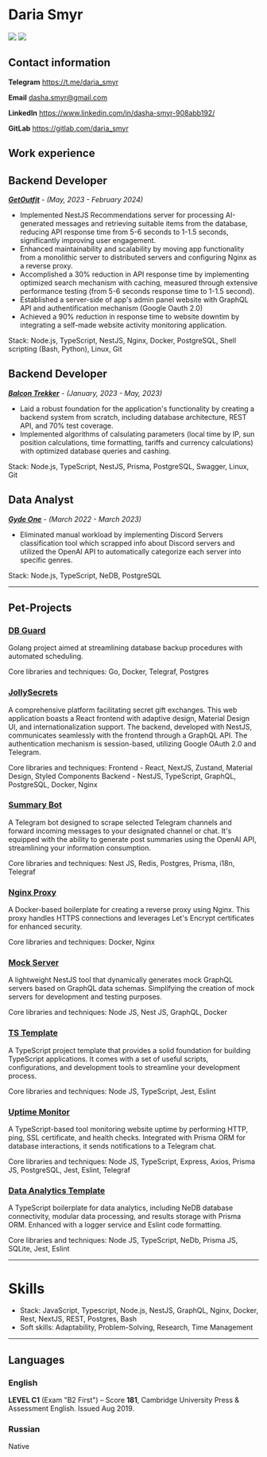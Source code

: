 # Daria Smyr
![](https://www.codewars.com/users/Daria%20Smyr/badges/large)
[![](https://github-readme-stats.vercel.app/api?username=dariasmyr)](https://github.com/dariasmyr/github-readme-stats)

## Contact information 

**Telegram** <a href="https://t.me/daria_smyr" target="_new">https://t.me/daria_smyr

**Email** <a href="dasha.smyr@gmail.com" target="_new">dasha.smyr@gmail.com

**LinkedIn** <a href="https://www.linkedin.com/in/dasha-smyr-908abb192/" target="_new">https://www.linkedin.com/in/dasha-smyr-908abb192/

**GitLab** <a href="https://gitlab.com/daria_smyr" target="_new">https://gitlab.com/daria_smyr

## Work experience

## Backend Developer

<a href="https://getoutfit.ae/mobileapp" target="_new"><em><strong>GetOutfit</strong></em></a> - <em>(May, 2023 - February 2024)</em>

- Implemented NestJS Recommendations server for processing AI-generated messages and retrieving suitable items from the database, reducing API response time from 5-6 seconds to 1-1.5 seconds, significantly improving user engagement.
- Enhanced maintainability and scalability by moving app functionality from a monolithic server to distributed servers and configuring Nginx as a reverse proxy.
- Accomplished a 30% reduction in API response time by implementing optimized search mechanism with caching, measured through extensive performance testing (from 5-6 seconds response time to 1-1.5 second).
- Established a server-side of app's admin panel website with GraphQL API and authentification mechanism (Google Oauth 2.0)
- Achieved a 90% reduction in response time to website downtim by integrating a self-made website activity monitoring application.

Stack: Node.js, TypeScript, NestJS, Nginx, Docker,  PostgreSQL, Shell scripting (Bash, Python), Linux, Git

## Backend Developer

<a href="https://balkontracker.de" target="_new"><em><strong>Balcon Trekker</strong></em></a> - <em>(January, 2023 - May, 2023)</em>

- Laid a robust foundation for the application's functionality by creating a backend system from scratch, including database architecture, REST API, and 70% test coverage.
- Implemented algorithms of calsulating parameters (local time by IP, sun position calculations, time formatting, tariffs and currency calculations) with optimized database queries and cashing.

Stack: Node.js, TypeScript, NestJS, Prisma, PostgreSQL, Swagger, Linux, Git

## Data Analyst

<a href="https://gyde.one/" target="_new"><em><strong>Gyde One</strong></em></a> - <em>(March 2022 - March 2023)</em>

- Eliminated manual workload by implementing Discord Servers classification tool which scrapped info about Discord servers and utilized the OpenAI API to automatically categorize each server into specific genres.

Stack: Node.js, TypeScript, NeDB, PostgreSQL

---

## Pet-Projects

### <a href="https://github.com/dariasmyr/db-guard" target="_new">DB Guard</a>
Golang project aimed at streamlining database backup procedures with automated scheduling.

Core libraries and techniques: Go, Docker, Telegraf, Postgres

### <a href="https://jollysecrets.uxna.me" target="_new">JollySecrets</a>
A comprehensive platform facilitating secret gift exchanges. This web application boasts a React frontend with adaptive design, Material Design UI, and internationalization support. The backend, developed with NestJS, communicates seamlessly with the frontend through a GraphQL API. The authentication mechanism is session-based, utilizing Google OAuth 2.0 and Telegram.

Core libraries and techniques:
Frontend - React, NextJS, Zustand, Material Design, Styled Components
Backend - NestJS, TypeScript, GraphQL, PostgreSQL, Docker, Nginx

### <a href="https://t.me/summarifier_bot" target="_new">Summary Bot</a>
A Telegram bot designed to scrape selected Telegram channels and forward incoming messages to your designated channel or chat. It's equipped with the ability to generate post summaries using the OpenAI API, streamlining your information consumption.

Core libraries and techniques: Nest JS, Redis, Postgres, Prisma, i18n, Telegraf

### <a href="https://github.com/dariasmyr/nginx-proxy" target="_new">Nginx Proxy</a>
A Docker-based boilerplate for creating a reverse proxy using Nginx. This proxy handles HTTPS connections and leverages Let's Encrypt certificates for enhanced security.

Core libraries and techniques: Docker, Nginx

### <a href="https://github.com/dariasmyr/mock-server" target="_new">Mock Server</a>
A lightweight NestJS tool that dynamically generates mock GraphQL servers based on GraphQL data schemas. Simplifying the creation of mock servers for development and testing purposes.

Core libraries and techniques: Node JS, Nest JS, GraphQL, Docker

### <a href="https://github.com/dariasmyr/ts-template" target="_new">TS Template</a>
A TypeScript project template that provides a solid foundation for building TypeScript applications. It comes with a set of useful scripts, configurations, and development tools to streamline your development process.

Core libraries and techniques: Node JS, TypeScript, Jest, Eslint

### <a href="https://github.com/dariasmyr/uptime-monitor" target="_new">Uptime Monitor</a>
A TypeScript-based tool monitoring website uptime by performing HTTP, ping, SSL certificate, and health checks. Integrated with Prisma ORM for database interactions, it sends notifications to a Telegram chat.

Core libraries and techniques: Node JS, TypeScript, Express, Axios, Prisma JS, PostgreSQL, Jest, Eslint, Telegraf

### <a href="https://github.com/dariasmyr/data-analytics-template" target="_new">Data Analytics Template</a>
A TypeScript boilerplate for data analytics, including NeDB database connectivity, modular data processing, and results storage with Prisma ORM. Enhanced with a logger service and Eslint code formatting.

Core libraries and techniques: Node JS, TypeScript, NeDb, Prisma JS, SQLite, Jest, Eslint

---

# Skills
- Stack: JavaScript, Typescript, Node.js, NestJS, GraphQL, Nginx, Docker, Rest, NextJS, REST, Postgres, Bash
- Soft skills: Adaptability, Problem-Solving, Research, Time Management
---

## Languages

### English

**LEVEL C1** (Exam "B2 First") – Score **181**, Cambridge University Press & Assessment English. Issued Aug 2019.

### Russian

Native
